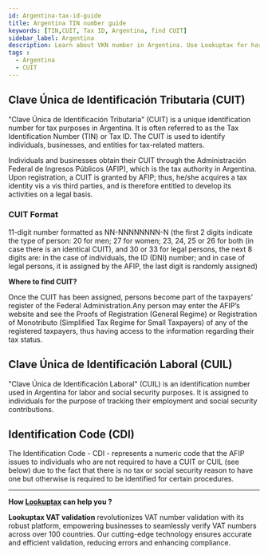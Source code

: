 ```yaml
---
id: Argentina-tax-id-guide
title: Argentina TIN number guide
keywords: [TIN,CUIT, Tax ID, Argentina, find CUIT]
sidebar_label: Argentina
description: Learn about VKN number in Argentina. Use Lookuptax for hassle-free tax id validation in Argentina and other 100+ countries
tags : 
  - Argentina
  - CUIT
---
```


## Clave Única de Identificación Tributaria (CUIT)
"Clave Única de Identificación Tributaria" (CUIT) is a unique identification number for tax purposes in Argentina. It is often referred to as the Tax Identification Number (TIN) or Tax ID. The CUIT is used to identify individuals, businesses, and entities for tax-related matters.

Individuals and businesses obtain their CUIT through the Administración Federal de Ingresos Públicos (AFIP), which is the tax authority in Argentina. Upon registration, a CUIT is granted by AFIP; thus, he/she acquires a tax identity vis a vis third parties, and is therefore entitled to develop its activities on a legal basis.

### CUIT Format 
11-digit number formatted as NN-NNNNNNNN-N (the first 2 digits indicate the type of person: 20 for men; 27 for women; 23, 24, 25 or 26 for both (in case there is an identical CUIT), and 30 or 33 for legal persons, the next 8 digits are: in the case of individuals, the ID (DNI) number; and in case of legal persons, it is assigned by the AFIP, the last digit is randomly assigned)

**Where to find CUIT?**

Once the CUIT has been assigned, persons become part of the taxpayers’ register of the Federal Administration.Any person may enter the AFIP’s website and see the Proofs of Registration (General Regime) or Registration of Monotributo (Simplified Tax Regime for Small Taxpayers) of any of the registered taxpayers, thus having access to the information regarding their tax status.

## Clave Única de Identificación Laboral (CUIL)
"Clave Única de Identificación Laboral" (CUIL) is an identification number used in Argentina for labor and social security purposes. It is assigned to individuals for the purpose of tracking their employment and social security contributions.

## Identification Code (CDI)
The Identification Code - CDI - represents a numeric code that the AFIP issues to individuals who are not required to have a CUIT or CUIL (see below) due to the fact that there is no tax or social security reason to have one but otherwise is required to be identified for certain procedures.

----
**How [Lookuptax](https://lookuptax.com/) can help you ?**

**Lookuptax VAT validation** revolutionizes VAT number validation with its robust platform, empowering businesses to seamlessly verify VAT numbers across over 100 countries. Our cutting-edge technology ensures accurate and efficient validation, reducing errors and enhancing compliance.
